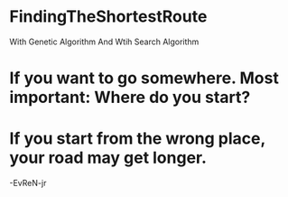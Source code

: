 # FindingTheShortestRoute
With Genetic Algorithm And Wtih Search Algorithm
# If you want to go somewhere. Most important: Where do you start?
# If you start from the wrong place, your road may get longer.
-EvReN-jr
